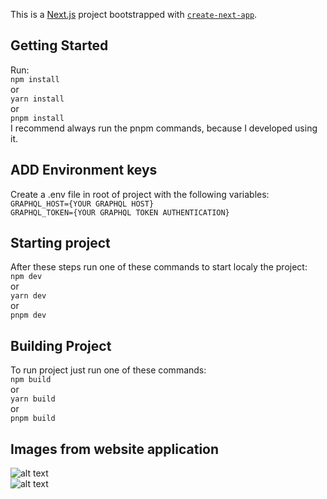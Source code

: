 This is a [Next.js](https://nextjs.org/) project bootstrapped with [`create-next-app`](https://github.com/vercel/next.js/tree/canary/packages/create-next-app).

## Getting Started

Run:
<br/>
``
  npm install
``
<br/>
or
<br/>
``
yarn install
``
<br/>
or
<br/>
``
 pnpm install
``
<br/>
I recommend always run the pnpm commands, because I developed using it.


## ADD Environment keys

Create a .env file in root of project with the following variables:
</br>
``
  GRAPHQL_HOST={YOUR GRAPHQL HOST}
`` 
</br>
``
   GRAPHQL_TOKEN={YOUR GRAPHQL TOKEN AUTHENTICATION}
``

## Starting project

After these steps run one of these commands to start localy the project:
<br/>
``
  npm dev
``
<br/>
or
<br/>
``
  yarn dev
``
<br/>
or
<br/>
``
 pnpm dev
``

## Building Project

To run project just run one of these commands:
<br/>
``
  npm build
``
<br/>
or
<br/>
``
  yarn build
``
<br/>
or
<br/>
``
 pnpm build
``

## Images from website application

![alt text](https://media.graphassets.com/1kTTbiY9ThWYOi3wpLPI)
<br/>
![alt text](https://media.graphassets.com/7JsvzDjyStGs2yP5qgxS)
